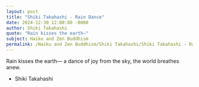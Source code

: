 ```yaml
---
layout: post
title: "Shiki Takahashi - Rain Dance"
date: 2024-12-30 12:00:00 -0000
author: Shiki Takahashi
quote: "Rain kisses the earth—"
subject: Haiku and Zen Buddhism
permalink: /Haiku and Zen Buddhism/Shiki Takahashi/Shiki Takahashi - Rain Dance
---
```


Rain kisses the earth—
a dance of joy from the sky,
the world breathes anew.

- Shiki Takahashi
